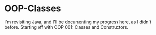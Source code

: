 # OOP-Classes
I'm revisiting Java, and I'll be documenting my progress here, as I didn't before. Starting off with OOP 001: Classes and Constructors. 
